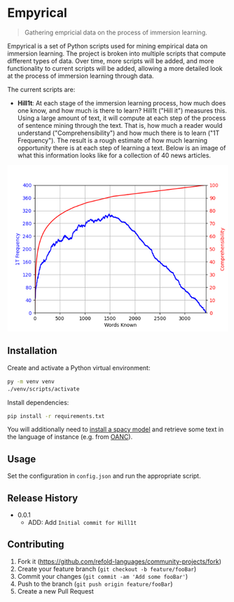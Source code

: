 # Empyrical
> Gathering empricial data on the process of immersion learning.

Empyrical is a set of Python scripts used for mining empirical data on immersion learning. The project is broken into multiple scripts that compute different types of data. Over time, more scripts will be added, and more functionality to current scripts will be added, allowing a more detailed look at the process of immersion learning through data.

The current scripts are:

- **Hill1t**: At each stage of the immersion learning process, how much does one know, and how much is there to learn? Hill1t ("Hill it") measures this. Using a large amount of text, it will compute at each step of the process of sentence mining through the text. That is, how much a reader would understand ("Comprehensibility") and how much there is to learn ("1T Frequency"). The result is a rough estimate of how much learning opportunity there is at each step of learning a text. Below is an image of what this information looks like for a collection of 40 news articles.

![Hill1t Results for 40 News Articles](images/hill1t-news40.png)

## Installation

Create and activate a Python virtual environment:

```sh
py -m venv venv
./venv/scripts/activate
```

Install dependencies:

```sh
pip install -r requirements.txt
```

You will additionally need to [install a spacy model](https://spacy.io/models/) and retrieve some text in the language of instance (e.g. from [OANC](https://anc.org/)).

## Usage

Set the configuration in `config.json` and run the appropriate script.

## Release History

* 0.0.1
    * ADD: Add `Initial commit for Hill1t`

## Contributing

1. Fork it (<https://github.com/refold-languages/community-projects/fork>)
2. Create your feature branch (`git checkout -b feature/fooBar`)
3. Commit your changes (`git commit -am 'Add some fooBar'`)
4. Push to the branch (`git push origin feature/fooBar`)
5. Create a new Pull Request

